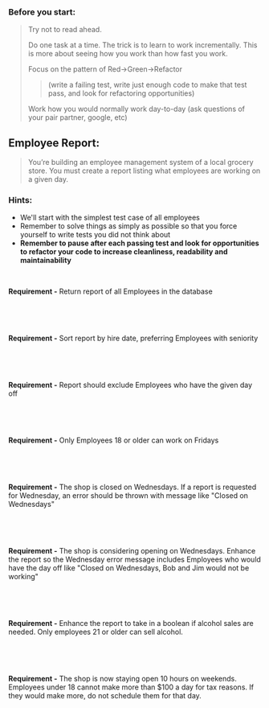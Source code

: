  ### Before you start:
 
>Try not to read ahead.  
>  
>Do one task at a time. The trick is to learn to work incrementally.  This is more about seeing how you work than how fast you work. 
>
>Focus on the pattern of Red->Green->Refactor 
>>(write a failing test, write just enough code to make that test pass, and look for refactoring opportunities)
 >
 >Work how you would normally work day-to-day (ask questions of your pair partner, google, etc) 
## Employee Report:
  
>  
>You’re building an employee management system of a local grocery store. You must create a report listing what employees are working on a given day.
>  
### Hints:  
 - We'll start with the simplest test case of all employees  
 - Remember to solve things as simply as possible so that you force yourself to write tests you did not think about  
 - **Remember to pause after each passing test and look for opportunities to refactor your code to increase cleanliness, readability and maintainability** 
 
&nbsp;

**Requirement -** Return report of all Employees in the database
  
&nbsp;    
    
&nbsp;    

**Requirement -** Sort report by hire date, preferring Employees with seniority

&nbsp;    
    
&nbsp;  

**Requirement -** Report should exclude Employees who have the given day off

&nbsp;    
    
&nbsp;  

**Requirement -** Only Employees 18 or older can work on Fridays

&nbsp;    
    
&nbsp;  

**Requirement -** The shop is closed on Wednesdays. If a report is requested for Wednesday, an error should be thrown with message like "Closed on Wednesdays"
    
&nbsp;    
    
&nbsp;  

**Requirement -** The shop is considering opening on Wednesdays. Enhance the report so the Wednesday error message includes Employees who would have the day off like "Closed on Wednesdays, Bob and Jim would not be working"
    
&nbsp;    
    
&nbsp;  

**Requirement -** Enhance the report to take in a boolean if alcohol sales are needed. Only employees 21 or older can sell alcohol.
   
&nbsp;    
    
&nbsp;  

**Requirement -** The shop is now staying open 10 hours on weekends. Employees under 18 cannot make more than $100 a day for tax reasons. If they would make more, do not schedule them for that day.